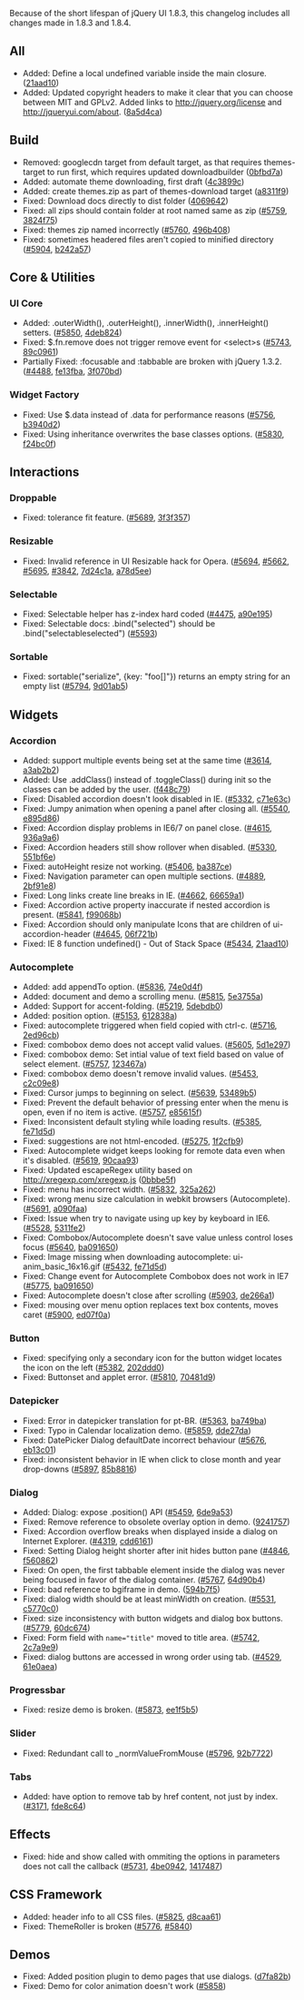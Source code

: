 <script>{
	"title": "jQuery UI 1.8.4 Changelog"
}</script>

Because of the short lifespan of jQuery UI 1.8.3, this changelog includes all changes made in 1.8.3 and 1.8.4.

## All

* Added: Define a local undefined variable inside the main closure. ([21aad10](http://github.com/jquery/jquery-ui/commit/21aad10e6aa68610feee69062a1cad750497c83f))
* Added: Updated copyright headers to make it clear that you can choose between MIT and GPLv2. Added links to http://jquery.org/license and http://jqueryui.com/about. ([8a5d4ca](http://github.com/jquery/jquery-ui/commit/8a5d4ca3213e1e80fdbe51243ddaa27c8e618a73))

## Build

* Removed: googlecdn target from default target, as that requires themes-target to run first, which requires updated downloadbuilder ([0bfbd7a](http://github.com/jquery/jquery-ui/commit/0bfbd7afa1a0eb72737a93c0b43d69e2c2d5cb15))
* Added: automate theme downloading, first draft ([4c3899c](http://github.com/jquery/jquery-ui/commit/4c3899cd351ffd5225c266815be65a3936a51c68))
* Added: create themes.zip as part of themes-download target ([a8311f9](http://github.com/jquery/jquery-ui/commit/a8311f955a0cf3fef005955109dcdbfd1a7a08df))
* Fixed: Download docs directly to dist folder ([4069642](http://github.com/jquery/jquery-ui/commit/4069642f21bf2dcc307b5c8bd08158d8052587c5))
* Fixed: all zips should contain folder at root named same as zip ([#5759](http://bugs.jqueryui.com/ticket/5759), [3824f75](http://github.com/jquery/jquery-ui/commit/3824f75c004c983cde7e8c26e7c234a2f77c5913))
* Fixed: themes zip named incorrectly ([#5760](http://bugs.jqueryui.com/ticket/5760), [496b408](http://github.com/jquery/jquery-ui/commit/496b40802b150057da0544382b6a14a78404b0fc))
* Fixed: sometimes headered files aren't copied to minified directory ([#5904](http://bugs.jqueryui.com/ticket/5904), [b242a57](http://github.com/jquery/jquery-ui/commit/b242a577f29a5cfef2cf69a1f3e78f52314b6ab1))

## Core &amp; Utilities

### UI Core

* Added: .outerWidth(), .outerHeight(), .innerWidth(), .innerHeight() setters. ([#5850](http://bugs.jqueryui.com/ticket/5850), [4deb824](http://github.com/jquery/jquery-ui/commit/4deb824699b025d74d6849a73ec47c182df93fa0))
* Fixed: $.fn.remove does not trigger remove event for &lt;select>s ([#5743](http://bugs.jqueryui.com/ticket/5743), [89c0961](http://github.com/jquery/jquery-ui/commit/89c0961c3849db0d804b337f2d438c822074b112))
* Partially Fixed: :focusable and :tabbable are broken with jQuery 1.3.2. ([#4488](http://bugs.jqueryui.com/ticket/4488), [fe13fba](http://github.com/jquery/jquery-ui/commit/fe13fbadd45b59fb67ce6b47c5aea6231596a7c7), [3f070bd](http://github.com/jquery/jquery-ui/commit/3f070bdc62a8d00ca6d8428b1a1fe9e39ff72c65))

### Widget Factory

* Fixed: Use $.data instead of .data for performance reasons ([#5756](http://bugs.jqueryui.com/ticket/5756), [b3940d2](http://github.com/jquery/jquery-ui/commit/b3940d2f78dfcc37792ceb97e5659b78f156794c))
* Fixed: Using inheritance overwrites the base classes options. ([#5830](http://bugs.jqueryui.com/ticket/5830), [f24bc0f](http://github.com/jquery/jquery-ui/commit/f24bc0fb1f63e7f5e38014d7191a4fe69d4179f0))

## Interactions

### Droppable

* Fixed: tolerance fit feature. ([#5689](http://bugs.jqueryui.com/ticket/5689), [3f3f357](http://github.com/jquery/jquery-ui/commit/3f3f3571715d74d67fbf05d10f1815a087b7055b))

### Resizable

* Fixed: Invalid reference in UI Resizable hack for Opera. ([#5694](http://bugs.jqueryui.com/ticket/5694), [#5662](http://bugs.jqueryui.com/ticket/5662), [#5695](http://bugs.jqueryui.com/ticket/5695), [#3842](http://bugs.jqueryui.com/ticket/3842), [7d24c1a](http://github.com/jquery/jquery-ui/commit/7d24c1a57ffcfa461dc48f6024b33e548179c491), [a78d5ee](http://github.com/jquery/jquery-ui/commit/a78d5ee4c8c21b2da2631d51a74779e958793c9d))

### Selectable

* Fixed: Selectable helper has z-index hard coded ([#4475](http://bugs.jqueryui.com/ticket/4475), [a90e195](http://github.com/jquery/jquery-ui/commit/a90e195489915ed8a6d66005adea7844cbabe3e7))
* Fixed: Selectable docs: .bind("selected") should be .bind("selectableselected") ([#5593](http://bugs.jqueryui.com/ticket/5593))

### Sortable

* Fixed: sortable("serialize", {key: "foo[]"}) returns an empty string for an empty list ([#5794](http://bugs.jqueryui.com/ticket/5794), [9d01ab5](http://github.com/jquery/jquery-ui/commit/9d01ab564525f9112c2488ad257637593062b70d))

## Widgets

### Accordion

* Added: support multiple events being set at the same time ([#3614](http://bugs.jqueryui.com/ticket/3614), [a3ab2b2](http://github.com/jquery/jquery-ui/commit/a3ab2b223b8d7494bf860396975868644b3e89cb))
* Added: Use .addClass() instead of .toggleClass() during init so the classes can be added by the user. ([f448c79](http://github.com/jquery/jquery-ui/commit/f448c79c01ef192fd71dce6ac5279e7795a8e417))
* Fixed: Disabled accordion doesn't look disabled in IE. ([#5332](http://bugs.jqueryui.com/ticket/5332), [c71e63c](http://github.com/jquery/jquery-ui/commit/c71e63cb6907e4df994e6dfa2e52d3a2dfc19b2d))
* Fixed: Jumpy animation when opening a panel after closing all. ([#5540](http://bugs.jqueryui.com/ticket/5540), [e895d86](http://github.com/jquery/jquery-ui/commit/e895d860a5b11e90bc97b1aa29e6f5ec5c147bc2))
* Fixed: Accordion display problems in IE6/7 on panel close. ([#4615](http://bugs.jqueryui.com/ticket/4615), [936a9a6](http://github.com/jquery/jquery-ui/commit/936a9a6d9ccd676ee53bf029ee336773ba16697d))
* Fixed: Accordion headers still show rollover when disabled. ([#5330](http://bugs.jqueryui.com/ticket/5330), [551bf6e](http://github.com/jquery/jquery-ui/commit/551bf6e1e7844dc3ea4ca62a3bf0e7cb4c18744b))
* Fixed: autoHeight resize not working. ([#5406](http://bugs.jqueryui.com/ticket/5406), [ba387ce](http://github.com/jquery/jquery-ui/commit/ba387ce1c5ee4b0adce4f490fe1052ec525cb121))
* Fixed: Navigation parameter can open multiple sections. ([#4889](http://bugs.jqueryui.com/ticket/4889), [2bf91e8](http://github.com/jquery/jquery-ui/commit/2bf91e8e28e3936ed56def5648dda479aefa9ad2))
* Fixed: Long links create line breaks in IE. ([#4662](http://bugs.jqueryui.com/ticket/4662), [66659a1](http://github.com/jquery/jquery-ui/commit/66659a12400b45dc490a8089e30a3ad9d2b72a02))
* Fixed: Accordion active property inaccurate if nested accordion is present. ([#5841](http://bugs.jqueryui.com/ticket/5841), [f99068b](http://github.com/jquery/jquery-ui/commit/f99068bb4ff7fc0ceec154ac8e3b63e088246047))
* Fixed: Accordion should only manipulate Icons that are children of ui-accordion-header ([#4645](http://bugs.jqueryui.com/ticket/4645), [06f721b](http://github.com/jquery/jquery-ui/commit/06f721b74f94272baf5da96133e961f5600f5a90))
* Fixed: IE 8 function undefined() - Out of Stack Space ([#5434](http://bugs.jqueryui.com/ticket/5434), [21aad10](http://github.com/jquery/jquery-ui/commit/21aad10e6aa68610feee69062a1cad750497c83f))

### Autocomplete

* Added: add appendTo option. ([#5836](http://bugs.jqueryui.com/ticket/5836), [74e0d4f](http://github.com/jquery/jquery-ui/commit/74e0d4f47301ff854ec741434da1351544a1a55d))
* Added: document and demo a scrolling menu. ([#5815](http://bugs.jqueryui.com/ticket/5815), [5e3755a](http://github.com/jquery/jquery-ui/commit/5e3755af8aa17b2bf742761b6ca40acccb248a04))
* Added: Support for accent-folding. ([#5219](http://bugs.jqueryui.com/ticket/5219), [5debdb0](http://github.com/jquery/jquery-ui/commit/5debdb08d7702e9c04b4efa883c68d350576d710))
* Added: position option. ([#5153](http://bugs.jqueryui.com/ticket/5153), [612838a](http://github.com/jquery/jquery-ui/commit/612838a1518c8cdc80b5bace5d925f89c1e791a3))
* Fixed: autocomplete triggered when field copied with ctrl-c. ([#5716](http://bugs.jqueryui.com/ticket/5716), [2ed96cb](http://github.com/jquery/jquery-ui/commit/2ed96cb0b8fbeaf8c72fb894242862cef81e84b2))
* Fixed: combobox demo does not accept valid values. ([#5605](http://bugs.jqueryui.com/ticket/5605), [5d1e297](http://github.com/jquery/jquery-ui/commit/5d1e29764024128e9cc71a19589cfe11e6241242))
* Fixed: combobox demo: Set intial value of text field based on value of select element. ([#5757](http://bugs.jqueryui.com/ticket/5757), [123467a](http://github.com/jquery/jquery-ui/commit/123467af8efc8541e333979a59ca9db36fec9cda))
* Fixed: combobox demo doesn't remove invalid values. ([#5453](http://bugs.jqueryui.com/ticket/5453), [c2c09e8](http://github.com/jquery/jquery-ui/commit/c2c09e89538ce071efba7ca1e923b5627c236f8c))
* Fixed: Cursor jumps to beginning on select. ([#5639](http://bugs.jqueryui.com/ticket/5639), [53489b5](http://github.com/jquery/jquery-ui/commit/53489b502dc51edb7707de80ead77549bd529e3a))
* Fixed: Prevent the default behavior of pressing enter when the menu is open, even if no item is active. ([#5757](http://bugs.jqueryui.com/ticket/5757), [e85615f](http://github.com/jquery/jquery-ui/commit/e85615fc6b1d636f4bcea3abd3a6091f937858b8))
* Fixed: Inconsistent default styling while loading results. ([#5385](http://bugs.jqueryui.com/ticket/5385), [fe71d5d](http://github.com/jquery/jquery-ui/commit/fe71d5d0a05b1e45055da8fdd39085999e5b43b3))
* Fixed: suggestions are not html-encoded. ([#5275](http://bugs.jqueryui.com/ticket/5275), [1f2cfb9](http://github.com/jquery/jquery-ui/commit/1f2cfb942f8ac5549b1fe3172501e3486415530e))
* Fixed: Autocomplete widget keeps looking for remote data even when it's disabled. ([#5619](http://bugs.jqueryui.com/ticket/5619), [90caa93](http://github.com/jquery/jquery-ui/commit/90caa93a9b4b9b894b055cfb8dae0661ac7788b0))
* Fixed: Updated escapeRegex utility based on http://xregexp.com/xregexp.js ([0bbbe5f](http://github.com/jquery/jquery-ui/commit/0bbbe5f5b1ca98dd4713064c08e908dc7b2a5ede))
* Fixed: menu has incorrect width. ([#5832](http://bugs.jqueryui.com/ticket/5832), [325a262](http://github.com/jquery/jquery-ui/commit/325a262b14aa41be9bda584d770eedbde47297b6))
* Fixed: wrong menu size calculation in webkit browsers (Autocomplete). ([#5691](http://bugs.jqueryui.com/ticket/5691), [a090faa](http://github.com/jquery/jquery-ui/commit/a090faa833cf5b40105bb4aa74bca7ac39366fe9))
* Fixed: Issue when try to navigate using up key by keyboard in IE6. ([#5528](http://bugs.jqueryui.com/ticket/5528), [5311fe2](http://github.com/jquery/jquery-ui/commit/5311fe22f327d275f6f8d885da1ce6bbc2c4a681))
* Fixed: Combobox/Autocomplete doesn't save value unless control loses focus ([#5640](http://bugs.jqueryui.com/ticket/5640), [ba091650](http://github.com/jquery/jquery-ui/commit/ba091650ffdd2e359624413a90079e1369048142))
* Fixed: Image missing when downloading autocomplete: ui-anim_basic_16x16.gif ([#5432](http://bugs.jqueryui.com/ticket/5432), [fe71d5d](http://github.com/jquery/jquery-ui/commit/fe71d5d0a05b1e45055da8fdd39085999e5b43b3))
* Fixed: Change event for Autocomplete Combobox does not work in IE7 ([#5775](http://bugs.jqueryui.com/ticket/5775), [ba091650](http://github.com/jquery/jquery-ui/commit/ba091650ffdd2e359624413a90079e1369048142))
* Fixed: Autocomplete doesn't close after scrolling ([#5903](http://bugs.jqueryui.com/ticket/5903), [de266a1](http://github.com/jquery/jquery-ui/commit/de266a1275efa405eb7147469fa25274a6b7254b))
* Fixed: mousing over menu option replaces text box contents, moves caret ([#5900](http://bugs.jqueryui.com/ticket/5900), [ed07f0a](http://github.com/jquery/jquery-ui/commit/ed07f0a05656d2c66db453c8f6d664f69ec1a04d))

### Button

* Fixed: specifying only a secondary icon for the button widget locates the icon on the left ([#5382](http://bugs.jqueryui.com/ticket/5382), [202ddd0](http://github.com/jquery/jquery-ui/commit/202ddd0c58933e80b60373690412d2103b60388b))
* Fixed: Buttonset and applet error. ([#5810](http://bugs.jqueryui.com/ticket/5810), [70481d9](http://github.com/jquery/jquery-ui/commit/70481d9febd1b904577d2d5f4345e5a0e79a59f7))

### Datepicker

* Fixed: Error in datepicker translation for pt-BR. ([#5363](http://bugs.jqueryui.com/ticket/5363), [ba749ba](http://github.com/jquery/jquery-ui/commit/ba749ba6836d4889f18166a1207d5eeccddf7083))
* Fixed: Typo in Calendar localization demo. ([#5859](http://bugs.jqueryui.com/ticket/5859), [dde27da](http://github.com/jquery/jquery-ui/commit/dde27daf62cbcbf97955173b79cc42783d816daf))
* Fixed: DatePicker Dialog defaultDate incorrect behaviour ([#5676](http://bugs.jqueryui.com/ticket/5676), [eb13c01](http://github.com/jquery/jquery-ui/commit/eb13c017228674d60cdb95a411195ebb14cc8a51))
* Fixed: inconsistent behavior in IE when click to close month and year drop-downs ([#5897](http://bugs.jqueryui.com/ticket/5897), [85b8816](http://github.com/jquery/jquery-ui/commit/85b8816fa9480005aedb3354714abbc1ead06897))

### Dialog

* Added: Dialog: expose .position() API ([#5459](http://bugs.jqueryui.com/ticket/5459), [6de9a53](http://github.com/jquery/jquery-ui/commit/6de9a5368c3e0523f91f08e7b1516549ce006f98))
* Fixed: Remove reference to obsolete overlay option in demo. ([9241757](http://github.com/jquery/jquery-ui/commit/9241757d7ab493b8750656a9fa96391607ad00c4))
* Fixed: Accordion overflow breaks when displayed inside a dialog on Internet Explorer. ([#4319](http://bugs.jqueryui.com/ticket/4319), [cdd6161](http://github.com/jquery/jquery-ui/commit/cdd6161419190e9d5a1e823f4910559dbab6de7d))
* Fixed: Setting Dialog height shorter after init hides button pane ([#4846](http://bugs.jqueryui.com/ticket/4846), [f560862](http://github.com/jquery/jquery-ui/commit/f560862666f89f9d6bac34712cb7f295f357f0e9))
* Fixed: On open, the first tabbable element inside the dialog was never being focused in favor of the dialog container. ([#5767](http://bugs.jqueryui.com/ticket/5767), [64d90b4](http://github.com/jquery/jquery-ui/commit/64d90b4a710d520a44408ccfa8df1100b0b95b4d))
* Fixed: bad reference to bgiframe in demo. ([594b7f5](http://github.com/jquery/jquery-ui/commit/594b7f5b23dbbfd9a4781105b56fe0daaa1ea691))
* Fixed: dialog width should be at least minWidth on creation. ([#5531](http://bugs.jqueryui.com/ticket/5531), [c5770c0](http://github.com/jquery/jquery-ui/commit/c5770c0e84b786ebe55a60034da0ff06dc02f422))
* Fixed: size inconsistency with button widgets and dialog box buttons. ([#5779](http://bugs.jqueryui.com/ticket/5779), [60dc674](http://github.com/jquery/jquery-ui/commit/60dc67400e5e55539d56cc066986f509c46a3c07))
* Fixed: Form field with `name="title"` moved to title area. ([#5742](http://bugs.jqueryui.com/ticket/5742), [2c7a9e9](http://github.com/jquery/jquery-ui/commit/2c7a9e9ff3540365254ee1b9b3113e6c2ad9f5f3))
* Fixed: dialog buttons are accessed in wrong order using tab. ([#4529](http://bugs.jqueryui.com/ticket/4529), [61e0aea](http://github.com/jquery/jquery-ui/commit/61e0aeac7e626df711e7066f27b652602387b784))

### Progressbar

* Fixed: resize demo is broken. ([#5873](http://bugs.jqueryui.com/ticket/5873), [ee1f5b5](http://github.com/jquery/jquery-ui/commit/ee1f5b54de149e10444ba7a3c4084173e851a7a2))

### Slider

* Fixed: Redundant call to _normValueFromMouse ([#5796](http://bugs.jqueryui.com/ticket/5796), [92b7722](http://github.com/jquery/jquery-ui/commit/92b7722fffc68dbb124e5b171cd0169f95da241b))

### Tabs

* Added: have option to remove tab by href content, not just by index. ([#3171](http://bugs.jqueryui.com/ticket/3171), [fde8c64](http://github.com/jquery/jquery-ui/commit/fde8c64fd37d6700e174ccf5ea1574e418db2c1e))

## Effects

* Fixed: hide and show called with ommiting the options in parameters does not call the callback ([#5731](http://bugs.jqueryui.com/ticket/5731), [4be0942](http://github.com/jquery/jquery-ui/commit/4be0942af0d0a73541148899fbb2e0c406795c79), [1417487](http://github.com/jquery/jquery-ui/commit/141748788b034e97337ee7d9d137153c445097fd))

## CSS Framework
* Added: header info to all CSS files. ([#5825](http://bugs.jqueryui.com/ticket/5825), [d8caa61](http://github.com/jquery/jquery-ui/commit/d8caa61be66db215f74e276dec73356531b7faf4))
* Fixed: ThemeRoller is broken ([#5776](http://bugs.jqueryui.com/ticket/5776), [#5840](http://bugs.jqueryui.com/ticket/5840))

## Demos

* Fixed: Added position plugin to demo pages that use dialogs. ([d7fa82b](http://github.com/jquery/jquery-ui/commit/d7fa82bc5ef79b787ca01f0fa145949f3b35da82))
* Fixed: Demo for color animation doesn't work ([#5858](http://bugs.jqueryui.com/ticket/5858))
